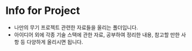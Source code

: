# Info for Project

- 나만의 무기 프로젝트 관련한 자료들을 올리는 폴더입니다.
- 아이디어 외에 각종 기술 스택에 관한 자료, 공부하여 정리한 내용, 참고할 만한 사항 등 다양하게 올리시면 됩니다.